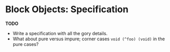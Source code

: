 # Block Objects: Specification

**TODO**

- Write a specification with all the gory details.
- What about pure versus impure; corner cases `void (^foo) (void)` in the pure cases?

